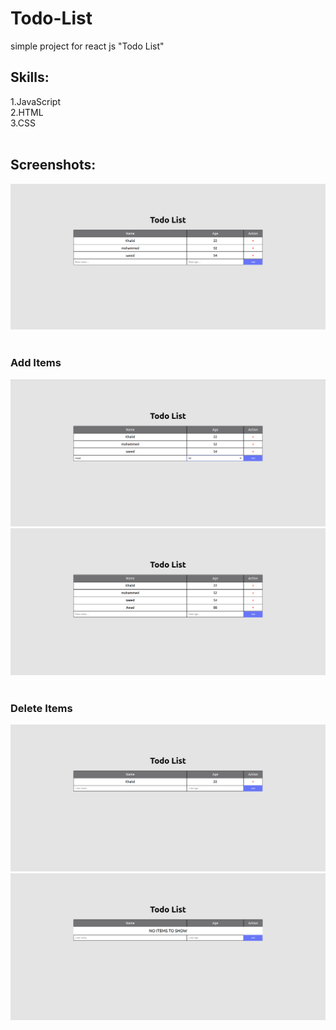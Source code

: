 # Todo-List
simple project for react js "Todo List"


## Skills:
1.JavaScript <br />
2.HTML <br />
3.CSS <br />
<br />

## Screenshots:
<img src="/screens/1.png"> 
<br />
<br />

### Add Items
<img src="/screens/2.png">
<img src="/screens/3.png">
<br />
<br />

### Delete Items
<img src="/screens/4.png">
<img src="/screens/5.png">
